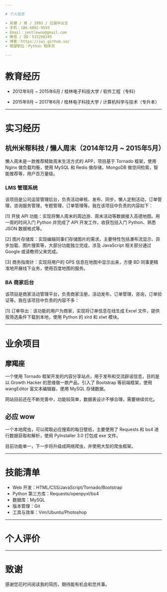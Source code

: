 ```yaml
---

# 个人信息

- 吴健 / 男 / 1993 / 应届毕业生
- 手机：186-6802-9593
- Email：jentlewoo@gmail.com
- 微信 / QQ：515260245
- 博客：https://iwj.github.io/
- 期望职位：Python 程序员

---
```


# 教育经历

- 2012年9月 ~ 2015年6月 / 桂林电子科技大学 / 软件工程（专科）

- 2015年9月 ~ 2017年6月 / 桂林电子科技大学 / 计算机科学与技术（专升本）

---

# 实习经历

## 杭州米帮科技 / 懒人周末（2014年12月 ~ 2015年5月）

懒人周末是一款推荐精致周末生活方式的 APP，项目基于 Tornado 框架，使用 Nginx 做负载均衡，使用 MySQL 和 Redis 做存储，MongoDB 做空间检索，智能推荐等，用户百万量级。

### LMS 管理系统

该项目是公司运营管理后台，负责活动审核、发布、同步，懒人定制活动，订单管理，咨询服务管理，专题管理，订单管理等。我在该项目中负责的内容如下：

[1] 开放 API 功能：实现将懒人周末的周边游、周末活动等数据接入高德地图。用一周的时间入门 Python 并完成了 API 开发工作，收获包括入门 Python、熟悉 JSON 数据格式等。

[2] 图片存储库：实现编辑同事们存储图片的需求。主要特性包括瀑布流显示、异步加载、图片搜索等，大部分功能独立完成，涉及 JavaScript 相关部分通过 Google 或请教师父来完成。

[3] 商务指南针：实现将用户的 GPS 信息在地图中显示出来，方便 BD 同事更精准地开展线下业务，使用百度地图的服务。

### BA 商家后台

该项目是商家活动管理平台，负责商家注册，活动发布，订单管理，咨询，订单验证等。我在该项目中负责的内容不多：

[1] 订单导出：该功能的用户为商家，实现将订单信息在线生成 Excel 文件，提供按筛选条件下载到本地，使用 Python 的 xlrd 和 xlwt 模块。

---

# 业余项目

## 摩羯座

一个使用 Tornado 框架开发的内容分享站点，用于发布和交流辟谣信息，目的是以 Growth Hacker 的思维做一款产品，引入了 Bootstrap 等前端框架，使用 wangEditor 富文本编辑器，使用 MySQL 存储数据。

网站目前还在不断完善中，功能较简单，数据表设计不够合理，需要继续优化。

## 必应 wow

一个本地爬虫，可以爬取必应搜索的每日壁纸，主要使用了 Requests 和 bs4 进行数据获取和解析，使用 PyInstaller 3.0 打包成 exe 文件。

目前功能单一，下一步将升级成网络爬虫，并使用大型的爬虫框架。

---

# 技能清单

- Web 开发：HTML/CSS/JavaScript/Tornado/Bootstrap
- Python 第三方库：Requests/openpyxl/bs4
- 数据库：MySQL
- 版本管理：Git
- 工具与效率：Vim/Ubuntu/Photoshop

---

# 个人评价



---

# 致谢

感谢您花时间阅读我的简历，期待能有机会和您共事。

